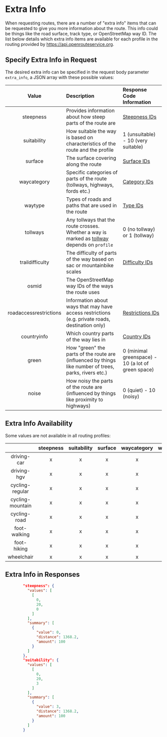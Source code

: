 # Extra Info

When requesting routes, there are a number of "extra info" items that can be requested to give you more information about the route. 
This info could be things like the road surface, track type, or OpenStreetMap way ID. 
The list below details which extra info items are available for each profile in the routing provided by https://api.openrouteservice.org.

## Specify Extra Info in Request

The desired extra info can be specified in the request body parameter `extra_info`, 
a JSON array with these possible values:

|         Value          | Description                                                                                                                                  | Response Code Information                                    |
|:----------------------:|:---------------------------------------------------------------------------------------------------------------------------------------------|:-------------------------------------------------------------|
|       steepness        | Provides information about how steep parts of the route are                                                                                  | [Steepness IDs](steepness.md)                                |
|      suitability       | How suitable the way is based on characteristics of the route and the profile                                                                | 1 (unsuitable) - 10 (very suitable)                          |
|        surface         | The surface covering along the route                                                                                                         | [Surface IDs](surface.md)                                    |
|      waycategory       | Specific categories of parts of the route (tollways, highways, fords etc.)                                                                   | [Category IDs](waycategory.md)                               |
|        waytype         | Types of roads and paths that are used in the route                                                                                          | [Type IDs](waytype.md)                                       |
|        tollways        | Any tollways that the route crosses. Whether a way is marked as [tollway](https://wiki.openstreetmap.org/wiki/Key:toll) depends on `profile` | 0 (no tollway) or 1 (tollway)                                |
|    traildifficulty     | The difficulty of parts of the way based on sac or mountainbike scales                                                                       | [Difficulty IDs](trail-difficulty.md)                        |
|         osmid          | The OpenStreetMap way IDs of the ways the route uses                                                                                         |                                                              |
| roadaccessrestrictions | Information about ways that may have access restrictions (e.g. private roads, destination only)                                              | [Restrictions IDs](road-access-restrictions.md)              |
|      countryinfo       | Which country parts of the way lies in                                                                                                       | [Country IDs](../../../../technical-details/country-list.md) |
|         green          | How "green" the parts of the route are (influenced by things like number of trees, parks, rivers etc.)                                       | 0 (minimal greenspace) - 10 (a lot of green space)           |
|         noise          | How noisy the parts of the route are (influenced by things like proximity to highways)                                                       | 0 (quiet) - 10 (noisy)                                       |

## Extra Info Availability

Some values are not available in all routing profiles:

|                  | steepness | suitability | surface | waycategory | waytype | tollways | traildifficulty | osmid | roadaccessrestrictions | countryinfo | green | noise |
|:----------------:|:---------:|:-----------:|:-------:|:-----------:|:-------:|:--------:|:---------------:|:-----:|:----------------------:|:-----------:|:-----:|:-----:|
|   driving-car    |     x     |      x      |    x    |      x      |    x    |    x     |        x        |       |           x            |      x      |       |       |
|   driving-hgv    |     x     |      x      |    x    |      x      |    x    |    x     |        x        |       |           x            |      x      |       |       |
| cycling-regular  |     x     |      x      |    x    |      x      |    x    |          |        x        |       |                        |             |       |       |
| cycling-mountain |     x     |      x      |    x    |      x      |    x    |          |        x        |       |                        |             |       |       |
|   cycling-road   |     x     |      x      |    x    |      x      |    x    |          |        x        |       |                        |             |       |       |
|   foot-walking   |     x     |      x      |    x    |      x      |    x    |          |        x        |       |                        |             |   x   |   x   |
|   foot-hiking    |     x     |      x      |    x    |      x      |    x    |          |        x        |       |                        |             |   x   |   x   |
|    wheelchair    |     x     |      x      |    x    |      x      |    x    |          |        x        |   x   |                        |             |       |       |


## Extra Info in Responses

[//]: # (TODO describe)

```json
        "steepness": {
          "values": [
            [
              0,
              20,
              0
            ]
          ],
          "summary": [
            {
              "value": 0,
              "distance": 1368.2,
              "amount": 100
            }
          ]
        },
        "suitability": {
          "values": [
            [
              0,
              20,
              3
            ]
          ],
          "summary": [
            {
              "value": 3,
              "distance": 1368.2,
              "amount": 100
            }
          ]
        }
```